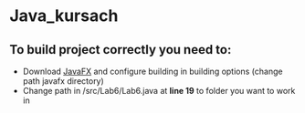 # Java_kursach
## To build project correctly you need to:
- Download [JavaFX](https://openjfx.io/) and configure building in building options (change path javafx directory)
- Change path in /src/Lab6/Lab6.java at **line 19** to folder you want to work in

